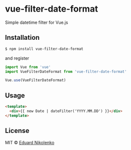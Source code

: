 # vue-filter-date-format
Simple datetime filter for Vue.js

## Installation

```bash
$ npm install vue-filter-date-format
```
and register
```js
import Vue from 'vue'
import VueFilterDateFormat from 'vue-filter-date-format'

Vue.use(VueFilterDateFormat)
```

## Usage

```html
<template>
  <div>{{ new Date | dateFilter('YYYY.MM.DD') }}</div>
</template>
```

## License

MIT © [Eduard Nikolenko](https://github.com/eduardnikolenko)
